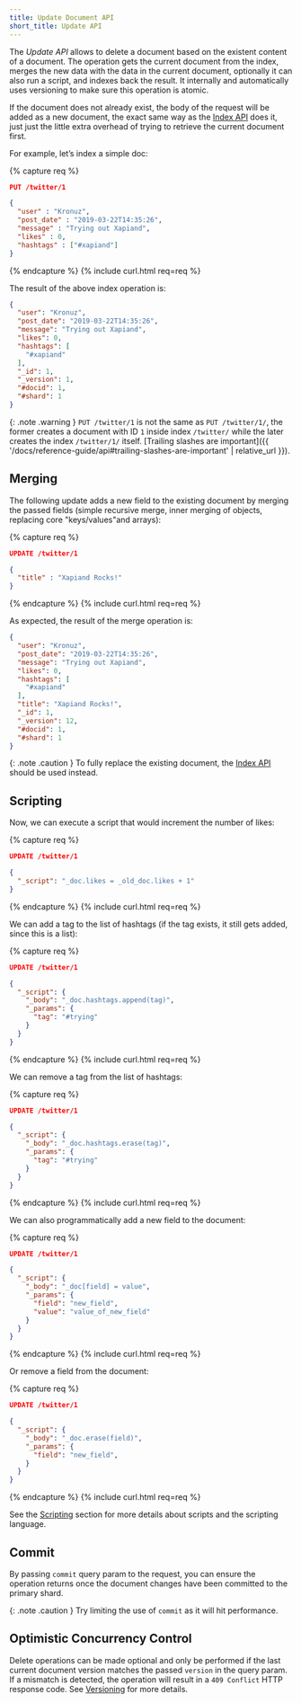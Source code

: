 ```yaml
---
title: Update Document API
short_title: Update API
---
```


The _Update API_ allows to delete a document based on the existent content of
a document. The operation gets the current document from the index, merges the
new data with the data in the current document, optionally it can also run a
script, and indexes back the result. It internally and automatically uses
versioning to make sure this operation is atomic.

If the document does not already exist, the body of the request will be added
as a new document, the exact same way as the [Index API](../index-api) does it,
just just the little extra overhead of trying to retrieve the current document
first.

For example, let’s index a simple doc:

{% capture req %}

```json
PUT /twitter/1

{
  "user" : "Kronuz",
  "post_date" : "2019-03-22T14:35:26",
  "message" : "Trying out Xapiand",
  "likes" : 0,
  "hashtags" : ["#xapiand"]
}
```
{% endcapture %}
{% include curl.html req=req %}

The result of the above index operation is:

```json
{
  "user": "Kronuz",
  "post_date": "2019-03-22T14:35:26",
  "message": "Trying out Xapiand",
  "likes": 0,
  "hashtags": [
    "#xapiand"
  ],
  "_id": 1,
  "_version": 1,
  "#docid": 1,
  "#shard": 1
}
```

{: .note .warning }
`PUT /twitter/1` is not the same as `PUT /twitter/1/`, the former creates a document
with ID `1` inside index `/twitter/` while the later creates the index `/twitter/1/`
itself.
[Trailing slashes are important]({{ '/docs/reference-guide/api#trailing-slashes-are-important' | relative_url }}).


## Merging

The following update adds a new field to the existing document by merging the
passed fields (simple recursive merge, inner merging of objects, replacing core
"keys/values"and arrays):

{% capture req %}

```json
UPDATE /twitter/1

{
  "title" : "Xapiand Rocks!"
}
```
{% endcapture %}
{% include curl.html req=req %}

As expected, the result of the merge operation is:

```json
{
  "user": "Kronuz",
  "post_date": "2019-03-22T14:35:26",
  "message": "Trying out Xapiand",
  "likes": 0,
  "hashtags": [
    "#xapiand"
  ],
  "title": "Xapiand Rocks!",
  "_id": 1,
  "_version": 12,
  "#docid": 1,
  "#shard": 1
}
```

{: .note .caution }
To fully replace the existing document, the [Index API](../index-api) should be
used instead.


## Scripting

Now, we can execute a script that would increment the number of likes:

{% capture req %}

```json
UPDATE /twitter/1

{
  "_script": "_doc.likes = _old_doc.likes + 1"
}
```
{% endcapture %}
{% include curl.html req=req %}

We can add a tag to the list of hashtags (if the tag exists, it still gets added, since this is a list):

{% capture req %}

```json
UPDATE /twitter/1

{
  "_script": {
    "_body": "_doc.hashtags.append(tag)",
    "_params": {
      "tag": "#trying"
    }
  }
}
```
{% endcapture %}
{% include curl.html req=req %}

We can remove a tag from the list of hashtags:

{% capture req %}

```json
UPDATE /twitter/1

{
  "_script": {
    "_body": "_doc.hashtags.erase(tag)",
    "_params": {
      "tag": "#trying"
    }
  }
}
```
{% endcapture %}
{% include curl.html req=req %}

We can also programmatically add a new field to the document:

{% capture req %}

```json
UPDATE /twitter/1

{
  "_script": {
    "_body": "_doc[field] = value",
    "_params": {
      "field": "new_field",
      "value": "value_of_new_field"
    }
  }
}
```
{% endcapture %}
{% include curl.html req=req %}

Or remove a field from the document:

{% capture req %}

```json
UPDATE /twitter/1

{
  "_script": {
    "_body": "_doc.erase(field)",
    "_params": {
      "field": "new_field",
    }
  }
}
```
{% endcapture %}
{% include curl.html req=req %}

See the [Scripting](../scripting) section for more details about scripts
and the scripting language.


## Commit

By passing `commit` query param to the request, you can ensure the operation
returns once the document changes have been committed to the primary shard.

{: .note .caution }
Try limiting the use of `commit` as it will hit performance.


## Optimistic Concurrency Control

Delete operations can be made optional and only be performed if the last
current document version matches the passed `version` in the query param. If a
mismatch is detected, the operation will result in a `409 Conflict` HTTP response
code. See [Versioning](../versioning) for more details.
